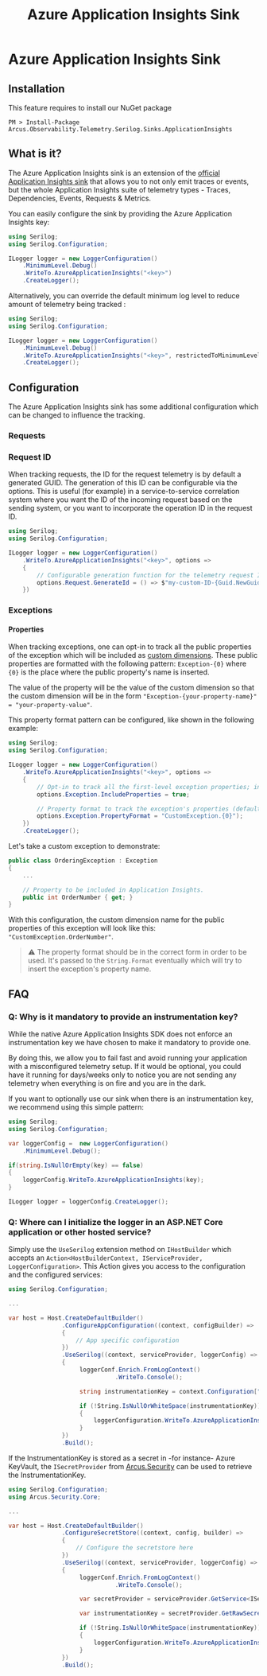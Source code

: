 ﻿---
title: "Azure Application Insights Sink"
layout: default
---

# Azure Application Insights Sink

## Installation

This feature requires to install our NuGet package

```shell
PM > Install-Package Arcus.Observability.Telemetry.Serilog.Sinks.ApplicationInsights
```

## What is it?

The Azure Application Insights sink is an extension of the [official Application Insights sink](https://www.nuget.org/packages/Serilog.Sinks.ApplicationInsights/) that allows you to not only emit traces or events, but the whole Application Insights suite of telemetry types - Traces, Dependencies, Events, Requests & Metrics.

You can easily configure the sink by providing the Azure Application Insights key:

```csharp
using Serilog;
using Serilog.Configuration;

ILogger logger = new LoggerConfiguration()
    .MinimumLevel.Debug()
    .WriteTo.AzureApplicationInsights("<key>")
    .CreateLogger();
```

Alternatively, you can override the default minimum log level to reduce amount of telemetry being tracked :

```csharp
using Serilog;
using Serilog.Configuration;

ILogger logger = new LoggerConfiguration()
    .MinimumLevel.Debug()
    .WriteTo.AzureApplicationInsights("<key>", restrictedToMinimumLevel: LogEventLevel.Warning)
    .CreateLogger();
```

## Configuration

The Azure Application Insights sink has some additional configuration which can be changed to influence the tracking.

### Requests

### Request ID

When tracking requests, the ID for the request telemetry is by default a generated GUID. The generation of this ID can be configurable via the options.
This is useful (for example) in a service-to-service correlation system where you want the ID of the incoming request based on the sending system, or you want to incorporate the operation ID in the request ID.

```csharp
using Serilog;
using Serilog.Configuration;

ILogger logger = new LoggerConfiguration()
    .WriteTo.AzureApplicationInsights("<key>", options =>
    {
        // Configurable generation function for the telemetry request ID.
        options.Request.GenerateId = () => $"my-custom-ID-{Guid.NewGuid()}";
    })
```

### Exceptions

#### Properties

When tracking exceptions, one can opt-in to track all the public properties of the exception which will be included as [custom dimensions](https://docs.microsoft.com/en-us/azure/azure-monitor/app/api-custom-events-metrics#custom-measurements-and-properties-in-analytics).
These public properties are formatted with the following pattern: `Exception-{0}` where `{0}` is the place where the public property's name is inserted. 

The value of the property will be the value of the custom dimension so that the custom dimension will be in the form `"Exception-{your-property-name}" = "your-property-value"`.

This property format pattern can be configured, like shown in the following example:

```csharp
using Serilog;
using Serilog.Configuration;

ILogger logger = new LoggerConfiguration()
    .WriteTo.AzureApplicationInsights("<key>", options =>
    {
        // Opt-in to track all the first-level exception properties; inherited properties will not be included.
        options.Exception.IncludeProperties = true;

        // Property format to track the exception's properties (default: `"Exception-{0}"`)
        options.Exception.PropertyFormat = "CustomException.{0}");
    })
    .CreateLogger();
```

Let's take a custom exception to demonstrate:

```csharp
public class OrderingException : Exception
{
    ...

    // Property to be included in Application Insights.
    public int OrderNumber { get; }
}
```

With this configuration, the custom dimension name for the public properties of this exception will look like this: `"CustomException.OrderNumber"`.

> ⚠️ The property format should be in the correct form in order to be used. It's passed to the `String.Format` eventually which will try to insert the exception's property name.

## FAQ

### Q: Why is it mandatory to provide an instrumentation key?

While the native Azure Application Insights SDK does not enforce an instrumentation key we have chosen to make it mandatory to provide one.

By doing this, we allow you to fail fast and avoid running your application with a misconfigured telemetry setup. If it would be optional, you could have it running for days/weeks only to notice you are not sending any telemetry when everything is on fire and you are in the dark.

If you want to optionally use our sink when there is an instrumentation key, we recommend using this simple pattern:

```csharp
using Serilog;
using Serilog.Configuration;

var loggerConfig =  new LoggerConfiguration()
    .MinimumLevel.Debug();

if(string.IsNullOrEmpty(key) == false)
{
    loggerConfig.WriteTo.AzureApplicationInsights(key);
}

ILogger logger = loggerConfig.CreateLogger();
```

### Q: Where can I initialize the logger in an ASP.NET Core application or other hosted service?

Simply use the `UseSerilog` extension method on `IHostBuilder` which accepts an `Action<HostBuilderContext, IServiceProvider, LoggerConfiguration>`.  This Action gives you access to the configuration and the configured services:

```csharp
using Serilog.Configuration;

...

var host = Host.CreateDefaultBuilder()
               .ConfigureAppConfiguration((context, configBuilder) =>
               {
                   // App specific configuration
               })
               .UseSerilog((context, serviceProvider, loggerConfig) =>
               {
                    loggerConf.Enrich.FromLogContext()
                              .WriteTo.Console();

                    string instrumentationKey = context.Configuration["ApplicationInsights:InstrumentationKey"];

                    if (!String.IsNullOrWhiteSpace(instrumentationKey))
                    {
                        loggerConfiguration.WriteTo.AzureApplicationInsights(instrumentationKey, LogEventLevel.Information);
                    }
               })
               .Build();
```

If the InstrumentationKey is stored as a secret in -for instance- Azure KeyVault, the `ISecretProvider` from [Arcus.Security](https://github.com/arcus-azure/arcus.security) can be used to retrieve the InstrumentationKey.

```csharp
using Serilog.Configuration;
using Arcus.Security.Core;

...

var host = Host.CreateDefaultBuilder()
               .ConfigureSecretStore((context, config, builder) =>
               {
                   // Configure the secretstore here
               })
               .UseSerilog((context, serviceProvider, loggerConfig) =>
               {
                    loggerConf.Enrich.FromLogContext()
                              .WriteTo.Console();

                    var secretProvider = serviceProvider.GetService<ISecretProvider>();

                    var instrumentationKey = secretProvider.GetRawSecretAsync("ApplicationInsights:InstrumentationKey").GetAwaiter().GetResult();

                    if (!String.IsNullOrWhiteSpace(instrumentationKey))
                    {
                        loggerConfiguration.WriteTo.AzureApplicationInsights(instrumentationKey, LogEventLevel.Information);
                    }
               })
               .Build();
```



